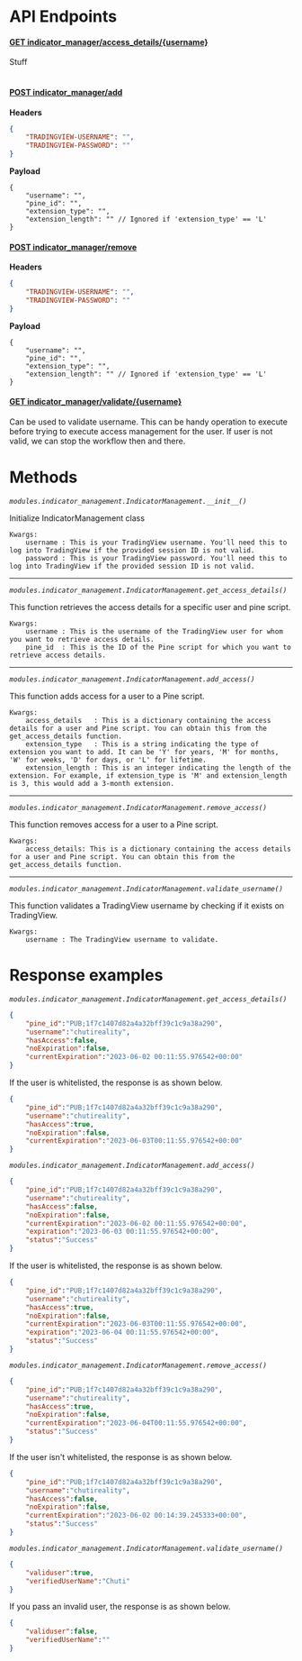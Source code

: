 # API Endpoints
<h4><u>GET indicator_manager/access_details/{username}</u></h4>
Stuff
<br></br>

<h4><u>POST indicator_manager/add</u></h4>
<b>Headers</b>

```json
{
    "TRADINGVIEW-USERNAME": "",
    "TRADINGVIEW-PASSWORD": ""
}
```

**Payload**
```jsonc
{
    "username": "",
    "pine_id": "",
    "extension_type": "",
    "extension_length": "" // Ignored if 'extension_type' == 'L'
}
```

<h4><u>POST indicator_manager/remove</u></h4>
<b>Headers</b>

```json
{
    "TRADINGVIEW-USERNAME": "",
    "TRADINGVIEW-PASSWORD": ""
}
```

**Payload**
```jsonc
{
    "username": "",
    "pine_id": "",
    "extension_type": "",
    "extension_length": "" // Ignored if 'extension_type' == 'L'
}
```

<h4><u>GET indicator_manager/validate/{username}</u></h4>

Can be used to validate username. This can be handy operation to execute before trying to execute access management for the user. If user is not valid, we can stop the workflow then and there.


# Methods
<i>`modules.indicator_management.IndicatorManagement.__init__()`</i>

Initialize IndicatorManagement class
```
Kwargs:
    username : This is your TradingView username. You'll need this to log into TradingView if the provided session ID is not valid.
    password : This is your TradingView password. You'll need this to log into TradingView if the provided session ID is not valid.
```

---

<i>`modules.indicator_management.IndicatorManagement.get_access_details()`</i>

This function retrieves the access details for a specific user and pine script.
```
Kwargs: 
    username : This is the username of the TradingView user for whom you want to retrieve access details.
    pine_id  : This is the ID of the Pine script for which you want to retrieve access details.
```

---

<i>`modules.indicator_management.IndicatorManagement.add_access()`</i>

This function adds access for a user to a Pine script.
```
Kwargs:
    access_details   : This is a dictionary containing the access details for a user and Pine script. You can obtain this from the get_access_details function.
    extension_type   : This is a string indicating the type of extension you want to add. It can be 'Y' for years, 'M' for months, 'W' for weeks, 'D' for days, or 'L' for lifetime.
    extension_length : This is an integer indicating the length of the extension. For example, if extension_type is 'M' and extension_length is 3, this would add a 3-month extension.
```

---

<i>`modules.indicator_management.IndicatorManagement.remove_access()`</i>

This function removes access for a user to a Pine script.
```
Kwargs:
    access_details: This is a dictionary containing the access details for a user and Pine script. You can obtain this from the get_access_details function.
```

---

<i>`modules.indicator_management.IndicatorManagement.validate_username()`</i>

This function validates a TradingView username by checking if it exists on TradingView.
```
Kwargs:
    username : The TradingView username to validate.
```

# Response examples
<i>`modules.indicator_management.IndicatorManagement.get_access_details()`</i>
```json
{
	"pine_id":"PUB;1f7c1407d82a4a32bff39c1c9a38a290",
	"username":"chutireality",
	"hasAccess":false,
	"noExpiration":false,
	"currentExpiration":"2023-06-02 00:11:55.976542+00:00"
}
```

If the user is whitelisted, the response is as shown below.
```json
{
	"pine_id":"PUB;1f7c1407d82a4a32bff39c1c9a38a290",
	"username":"chutireality",
	"hasAccess":true,
	"noExpiration":false,
	"currentExpiration":"2023-06-03T00:11:55.976542+00:00"
}
```

<i>`modules.indicator_management.IndicatorManagement.add_access()`</i>
```json
{
	"pine_id":"PUB;1f7c1407d82a4a32bff39c1c9a38a290",
	"username":"chutireality",
	"hasAccess":false,
	"noExpiration":false,
	"currentExpiration":"2023-06-02 00:11:55.976542+00:00",
	"expiration":"2023-06-03 00:11:55.976542+00:00",
	"status":"Success"
}
```

If the user is whitelisted, the response is as shown below.
```json
{
	"pine_id":"PUB;1f7c1407d82a4a32bff39c1c9a38a290",
	"username":"chutireality",
	"hasAccess":true,
	"noExpiration":false,
	"currentExpiration":"2023-06-03T00:11:55.976542+00:00",
	"expiration":"2023-06-04 00:11:55.976542+00:00",
	"status":"Success"
}
```

<i>`modules.indicator_management.IndicatorManagement.remove_access()`</i>
```json
{
	"pine_id":"PUB;1f7c1407d82a4a32bff39c1c9a38a290",
	"username":"chutireality",
	"hasAccess":true,
	"noExpiration":false,
	"currentExpiration":"2023-06-04T00:11:55.976542+00:00",
	"status":"Success"
}
```

If the user isn't whitelisted, the response is as shown below.
```json
{
	"pine_id":"PUB;1f7c1407d82a4a32bff39c1c9a38a290",
	"username":"chutireality",
	"hasAccess":false,
	"noExpiration":false,
	"currentExpiration":"2023-06-02 00:14:39.245333+00:00",
	"status":"Success"
}
```

<i>`modules.indicator_management.IndicatorManagement.validate_username()`</i>
```json
{
	"validuser":true,
	"verifiedUserName":"Chuti"
}
```

If you pass an invalid user, the response is as shown below.
```json
{
	"validuser":false,
	"verifiedUserName":""
}
```